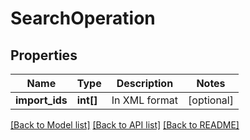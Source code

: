 # SearchOperation

## Properties
Name | Type | Description | Notes
------------ | ------------- | ------------- | -------------
**import_ids** | **int[]** | In XML format | [optional] 

[[Back to Model list]](../README.md#documentation-for-models) [[Back to API list]](../README.md#documentation-for-api-endpoints) [[Back to README]](../README.md)


